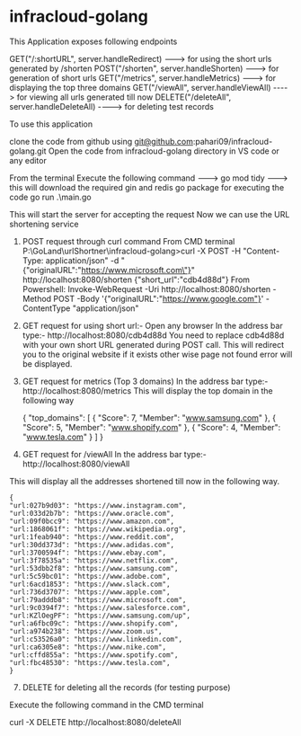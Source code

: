 # infracloud-golang
This Application exposes following endpoints

GET("/:shortURL", server.handleRedirect) ---> for using the short urls generated by /shorten
POST("/shorten", server.handleShorten) ---> for generation of short urls
GET("/metrics", server.handleMetrics) ---> for displaying the top three domains
GET("/viewAll", server.handleViewAll) ----> for viewing all urls generated till now
DELETE("/deleteAll", server.handleDeleteAll) ----> for deleting test records


To use this application

clone the code from github using git@github.com:pahari09/infracloud-golang.git
Open the code from infracloud-golang directory in VS code or any editor

From the terminal Execute the following command --->
go mod tidy ---> this will download the required gin and redis go package for executing the code
go run .\main.go

This will start the server for accepting the request
Now we can use the URL shortening service

1. POST request through curl command
From CMD terminal
P:\GoLand\urlShortner\infracloud-golang>curl -X POST -H "Content-Type: application/json" -d "{\"originalURL\":\"https://www.microsoft.com\"}" http://localhost:8080/shorten
{"short_url":"cdb4d88d"} 
From Powershell:
   Invoke-WebRequest -Uri http://localhost:8080/shorten -Method POST -Body '{"originalURL":"https://www.google.com"}' -ContentType "application/json"
   
3. GET request for using short url:-
Open any browser
In the address bar type:- http://localhost:8080/cdb4d88d
You need to replace cdb4d88d with your own short URL generated during POST call.
This will redirect you to the original website if it exists other wise page not found error will be displayed.

4. GET request for metrics (Top 3 domains)
   In the address bar type:- http://localhost:8080/metrics
This will display the top domain in the following way

   {
   "top_domains": [
   {
   "Score": 7,
   "Member": "www.samsung.com"
   },
   {
   "Score": 5,
   "Member": "www.shopify.com"
   },
   {
   "Score": 4,
   "Member": "www.tesla.com"
   }
   ]
   }
5.  GET request for /viewAll
    In the address bar type:- http://localhost:8080/viewAll
    
This will display all the addresses shortened till now in the following way.

    {
    "url:027b9d03": "https://www.instagram.com",
    "url:033d2b7b": "https://www.oracle.com",
    "url:09f0bcc9": "https://www.amazon.com",
    "url:1868061f": "https://www.wikipedia.org",
    "url:1feab940": "https://www.reddit.com",
    "url:30dd373d": "https://www.adidas.com",
    "url:3700594f": "https://www.ebay.com",
    "url:3f78535a": "https://www.netflix.com",
    "url:53dbb2f8": "https://www.samsung.com",
    "url:5c59bc01": "https://www.adobe.com",
    "url:6acd1853": "https://www.slack.com",
    "url:736d3707": "https://www.apple.com",
    "url:79adddb8": "https://www.microsoft.com",
    "url:9c0394f7": "https://www.salesforce.com",
    "url:KZlOegPF": "https://www.samsung.com/up",
    "url:a6fbc09c": "https://www.shopify.com",
    "url:a974b238": "https://www.zoom.us",
    "url:c53526a0": "https://www.linkedin.com",
    "url:ca6305e8": "https://www.nike.com",
    "url:cffd855a": "https://www.spotify.com",
    "url:fbc48530": "https://www.tesla.com",
    }
7. DELETE for deleting all the records (for testing purpose)

Execute the following command in the CMD terminal

   curl -X DELETE http://localhost:8080/deleteAll
